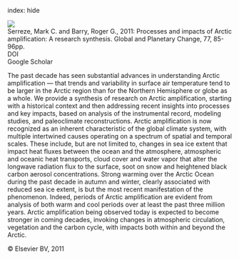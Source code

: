 index: hide

<div class="Citation">
    <div class="Citation-thumb CitationThumb-linked"  data-href="https://doi.org/10.1016/j.gloplacha.2011.03.004">
      <img src="https://static.claimspace.cloud/climate-study-static/refs/thumbs/5/Serreze_and_Barry_2011-thumb.png" />
    </div>

  <div class="Citation-body">
    <div class="Citation-text">Serreze, Mark C. and Barry, Roger G., 2011: Processes and impacts of Arctic amplification: A research synthesis. <span class="Article-journal">Global and Planetary Change, </span><span class="Article-volume">77, </span>85-96pp.</div>
    <div class="Citation-links">
      <div class="CitationLink" data-href="https://doi.org/10.1016/j.gloplacha.2011.03.004">
        <div class="CitationLink-icon CitationLink-Doi"></div>
        <div class="CitationLink-text">DOI</div>
      </div>
      <div class="CitationLink" data-href="https://scholar.google.com/scholar?q=10.1016/j.gloplacha.2011.03.004">
        <div class="CitationLink-icon CitationLink-Scholar"></div>
        <div class="CitationLink-text">Google Scholar</div>
      </div>
    </div>
  </div>
</div>

The past decade has seen substantial advances in understanding Arctic amplification — that trends and variability in surface air temperature tend to be larger in the Arctic region than for the Northern Hemisphere or globe as a whole. We provide a synthesis of research on Arctic amplification, starting with a historical context and then addressing recent insights into processes and key impacts, based on analysis of the instrumental record, modeling studies, and paleoclimate reconstructions. Arctic amplification is now recognized as an inherent characteristic of the global climate system, with multiple intertwined causes operating on a spectrum of spatial and temporal scales. These include, but are not limited to, changes in sea ice extent that impact heat fluxes between the ocean and the atmosphere, atmospheric and oceanic heat transports, cloud cover and water vapor that alter the longwave radiation flux to the surface, soot on snow and heightened black carbon aerosol concentrations. Strong warming over the Arctic Ocean during the past decade in autumn and winter, clearly associated with reduced sea ice extent, is but the most recent manifestation of the phenomenon. Indeed, periods of Arctic amplification are evident from analysis of both warm and cool periods over at least the past three million years. Arctic amplification being observed today is expected to become stronger in coming decades, invoking changes in atmospheric circulation, vegetation and the carbon cycle, with impacts both within and beyond the Arctic.

<div class="Citation-copy">
&copy; Elsevier BV, 2011
</div>